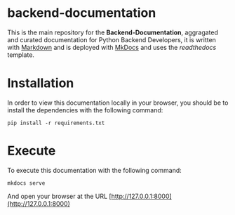 # backend-documentation

This is the main repository for the **Backend-Documentation**, aggragated and curated documentation for Python Backend Developers, it is written with [Markdown](https://daringfireball.net/projects/markdown/) and is deployed with [MkDocs](https://www.mkdocs.org/) and uses the *readthedocs* template.

# Installation

In order to view this documentation locally in your browser, you
should be to install the dependencies with the following command:

```
pip install -r requirements.txt
```

# Execute

To execute this documentation with the following command:

```
mkdocs serve
```

And open your browser at the URL [http://127.0.0.1:8000](http://127.0.0.1:8000)


